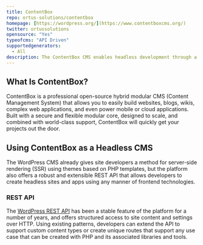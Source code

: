 ```yaml
---
title: ContentBox
repo: ortus-solutions/contentbox
homepage: [https://wordpress.org/](https://www.contentboxcms.org/)
twitter: ortussolutions
opensource: "Yes"
typeofcms: "API Driven"
supportedgenerators:
  - All
description: The ContentBox CMS enables headless development through a built-in REST API.
---
```

## What Is ContentBox?

ContentBox is a professional open-source hybrid modular CMS (Content Management System) that allows you to easily build websites, blogs, wikis, complex web applications, and even power mobile or cloud applications. Built with a secure and flexible modular core, designed to scale, and combined with world-class support, ContentBox will quickly get your projects out the door.

## Using ContentBox as a Headless CMS

The WordPress CMS already gives site developers a method for server-side rendering (SSR) using themes based on PHP templates, but the platform also offers a robust and extensible REST API that allows developers to create headless sites and apps using any manner of frontend technologies. 

### REST API

The [WordPress REST API](https://developer.wordpress.org/rest-api/) has been a stable feature of the platform for a number of years, and offers structured access to site content and settings over HTTP. Using existing patterns, developers can extend the API to support custom content types or create unique routes that support any use case that can be created with PHP and its associated libraries and tools. 

